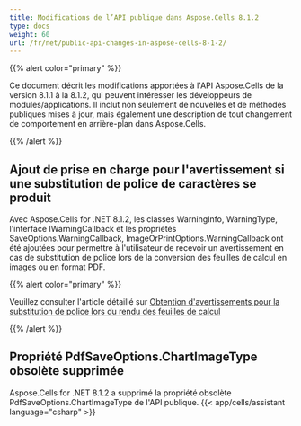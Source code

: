 ```yaml
---
title: Modifications de l’API publique dans Aspose.Cells 8.1.2
type: docs
weight: 60
url: /fr/net/public-api-changes-in-aspose-cells-8-1-2/
---
```


{{% alert color="primary" %}} 

Ce document décrit les modifications apportées à l'API Aspose.Cells de la version 8.1.1 à la 8.1.2, qui peuvent intéresser les développeurs de modules/applications. Il inclut non seulement de nouvelles et de méthodes publiques mises à jour, mais également une description de tout changement de comportement en arrière-plan dans Aspose.Cells.

{{% /alert %}} 
## **Ajout de prise en charge pour l'avertissement si une substitution de police de caractères se produit**
Avec Aspose.Cells for .NET 8.1.2, les classes WarningInfo, WarningType, l'interface IWarningCallback et les propriétés SaveOptions.WarningCallback, ImageOrPrintOptions.WarningCallback ont été ajoutées pour permettre à l'utilisateur de recevoir un avertissement en cas de substitution de police lors de la conversion des feuilles de calcul en images ou en format PDF. 

{{% alert color="primary" %}} 

Veuillez consulter l'article détaillé sur [Obtention d'avertissements pour la substitution de police lors du rendu des feuilles de calcul](http://aspose.com/docs/display/cellsnet/Get+Warnings+for+Font+Substitution+while+Rendering+Excel+File)

{{% /alert %}}
## **Propriété PdfSaveOptions.ChartImageType obsolète supprimée**
Aspose.Cells for .NET 8.1.2 a supprimé la propriété obsolète PdfSaveOptions.ChartImageType de l'API publique.
{{< app/cells/assistant language="csharp" >}}
